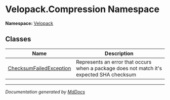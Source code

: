 ﻿<!--  
  <auto-generated>   
    The contents of this file were generated by a tool.  
    Changes to this file may be list if the file is regenerated  
  </auto-generated>   
-->

# Velopack.Compression Namespace

**Namespace:** [Velopack](../index.md)  

## Classes

| Name                                                        | Description                                                                              |
| ----------------------------------------------------------- | ---------------------------------------------------------------------------------------- |
| [ChecksumFailedException](ChecksumFailedException/index.md) | Represents an error that occurs when a package does not match it's expected SHA checksum |

___

*Documentation generated by [MdDocs](https://github.com/ap0llo/mddocs)*
